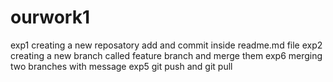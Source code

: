 # ourwork1
exp1
creating a new reposatory
add and commit inside readme.md file
exp2
creating a new branch called feature branch and merge them
exp6
merging two branches with message
exp5
git push and git pull